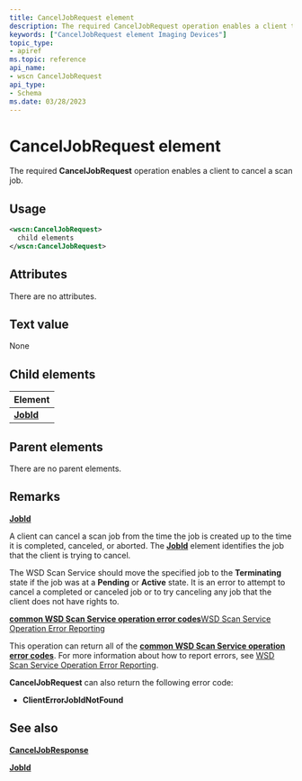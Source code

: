 ```yaml
---
title: CancelJobRequest element
description: The required CancelJobRequest operation enables a client to cancel a scan job.
keywords: ["CancelJobRequest element Imaging Devices"]
topic_type:
- apiref
ms.topic: reference
api_name:
- wscn CancelJobRequest
api_type:
- Schema
ms.date: 03/28/2023
---
```


# CancelJobRequest element

The required **CancelJobRequest** operation enables a client to cancel a scan job.

## Usage

```xml
<wscn:CancelJobRequest>
  child elements
</wscn:CancelJobRequest>
```

## Attributes

There are no attributes.

## Text value

None

## Child elements

| Element |
|--|
| [**JobId**](jobid.md) |

## Parent elements

There are no parent elements.

## Remarks

[**JobId**](jobid.md)

A client can cancel a scan job from the time the job is created up to the time it is completed, canceled, or aborted. The [**JobId**](jobid.md) element identifies the job that the client is trying to cancel.

The WSD Scan Service should move the specified job to the **Terminating** state if the job was at a **Pending** or **Active** state. It is an error to attempt to cancel a completed or canceled job or to try canceling any job that the client does not have rights to.

[**common WSD Scan Service operation error codes**](common-wsd-scan-service-operation-error-codes.md)[WSD Scan Service Operation Error Reporting](wsd-scan-service-operation-error-reporting.md)

This operation can return all of the [**common WSD Scan Service operation error codes**](common-wsd-scan-service-operation-error-codes.md). For more information about how to report errors, see [WSD Scan Service Operation Error Reporting](wsd-scan-service-operation-error-reporting.md).

**CancelJobRequest** can also return the following error code:

- **ClientErrorJobIdNotFound**

## See also

[**CancelJobResponse**](canceljobresponse.md)

[**JobId**](jobid.md)
